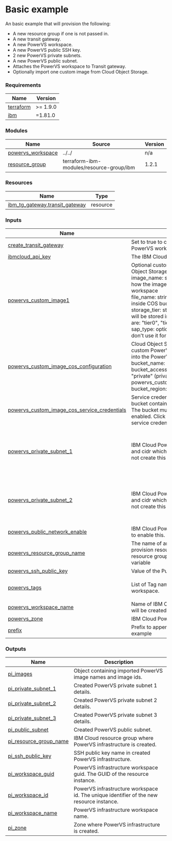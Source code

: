 # Basic example

An basic example that will provision the following:
- A new resource group if one is not passed in.
- A new transit gateway.
- A new PowerVS workspace.
- A new PowerVS public SSH key.
- 2 new PowerVS private subnets.
- A new PowerVS public subnet.
- Attaches the PowerVS workspace to Transit gateway.
- Optionally import one custom image from Cloud Object Storage.

<!-- BEGINNING OF PRE-COMMIT-TERRAFORM DOCS HOOK -->
### Requirements

| Name | Version |
|------|---------|
| <a name="requirement_terraform"></a> [terraform](#requirement\_terraform) | >= 1.9.0 |
| <a name="requirement_ibm"></a> [ibm](#requirement\_ibm) | =1.81.0 |

### Modules

| Name | Source | Version |
|------|--------|---------|
| <a name="module_powervs_workspace"></a> [powervs\_workspace](#module\_powervs\_workspace) | ../../ | n/a |
| <a name="module_resource_group"></a> [resource\_group](#module\_resource\_group) | terraform-ibm-modules/resource-group/ibm | 1.2.1 |

### Resources

| Name | Type |
|------|------|
| [ibm_tg_gateway.transit_gateway](https://registry.terraform.io/providers/IBM-Cloud/ibm/1.81.0/docs/resources/tg_gateway) | resource |

### Inputs

| Name | Description | Type | Default | Required |
|------|-------------|------|---------|:--------:|
| <a name="input_create_transit_gateway"></a> [create\_transit\_gateway](#input\_create\_transit\_gateway) | Set to true to create a Transit Gateway for the PowerVS workspace and attach it. | `bool` | `true` | no |
| <a name="input_ibmcloud_api_key"></a> [ibmcloud\_api\_key](#input\_ibmcloud\_api\_key) | The IBM Cloud API Key | `string` | n/a | yes |
| <a name="input_powervs_custom_image1"></a> [powervs\_custom\_image1](#input\_powervs\_custom\_image1) | Optional custom image to import from Cloud Object Storage into PowerVS workspace.<br/>      image\_name: string, must be unique image name how the image will be named inside PowerVS workspace<br/>      file\_name: string, full file name of the image inside COS bucket<br/>      storage\_tier: string, storage tier which the image will be stored in after import. Supported values are: "tier0", "tier1", "tier3", "tier5k".<br/>      sap\_type: optional string, "Hana", "Netweaver", don't use it for non-SAP image. | <pre>object({<br/>    image_name   = string<br/>    file_name    = string<br/>    storage_tier = string<br/>    sap_type     = optional(string)<br/>  })</pre> | `null` | no |
| <a name="input_powervs_custom_image_cos_configuration"></a> [powervs\_custom\_image\_cos\_configuration](#input\_powervs\_custom\_image\_cos\_configuration) | Cloud Object Storage bucket containing the custom PowerVS images. Images will be imported into the PowerVS Workspace.<br/>      bucket\_name: string, name of the COS bucket<br/>      bucket\_access: string, possible values: "public", "private" (private requires powervs\_custom\_image\_cos\_service\_credentials)<br/>      bucket\_region: string, COS bucket region | <pre>object({<br/>    bucket_name   = string<br/>    bucket_access = string<br/>    bucket_region = string<br/>  })</pre> | `null` | no |
| <a name="input_powervs_custom_image_cos_service_credentials"></a> [powervs\_custom\_image\_cos\_service\_credentials](#input\_powervs\_custom\_image\_cos\_service\_credentials) | Service credentials for the Cloud Object Storage bucket containing the custom PowerVS images. The bucket must have HMAC credentials enabled. Click [here](https://cloud.ibm.com/docs/cloud-object-storage?topic=cloud-object-storage-service-credentials) for a json example of a service credential. | `string` | `null` | no |
| <a name="input_powervs_private_subnet_1"></a> [powervs\_private\_subnet\_1](#input\_powervs\_private\_subnet\_1) | IBM Cloud PowerVS first private subnet name and cidr which will be created. Set value to null to not create this subnet. | <pre>object({<br/>    name          = string<br/>    cidr          = string<br/>    advertise     = optional(string)<br/>    arp_broadcast = optional(string)<br/>  })</pre> | <pre>{<br/>  "advertise": "enable",<br/>  "arp_broadcast": "disable",<br/>  "cidr": "10.51.0.0/24",<br/>  "name": "sub_1"<br/>}</pre> | no |
| <a name="input_powervs_private_subnet_2"></a> [powervs\_private\_subnet\_2](#input\_powervs\_private\_subnet\_2) | IBM Cloud PowerVS second private subnet name and cidr which will be created. Set value to null to not create this subnet. | <pre>object({<br/>    name          = string<br/>    cidr          = string<br/>    advertise     = optional(string)<br/>    arp_broadcast = optional(string)<br/>  })</pre> | <pre>{<br/>  "advertise": "enable",<br/>  "arp_broadcast": "disable",<br/>  "cidr": "10.53.0.0/24",<br/>  "name": "sub_2"<br/>}</pre> | no |
| <a name="input_powervs_public_network_enable"></a> [powervs\_public\_network\_enable](#input\_powervs\_public\_network\_enable) | IBM Cloud PowerVS Public Network. Set to true to enable this. | `bool` | `false` | no |
| <a name="input_powervs_resource_group_name"></a> [powervs\_resource\_group\_name](#input\_powervs\_resource\_group\_name) | The name of an existing resource group to provision resources in to. If not set a new resource group will be created using the prefix variable | `string` | `null` | no |
| <a name="input_powervs_ssh_public_key"></a> [powervs\_ssh\_public\_key](#input\_powervs\_ssh\_public\_key) | Value of the Public SSH key to create. | `string` | n/a | yes |
| <a name="input_powervs_tags"></a> [powervs\_tags](#input\_powervs\_tags) | List of Tag names for IBM Cloud PowerVS workspace. | `list(string)` | <pre>[<br/>  "pi-basic"<br/>]</pre> | no |
| <a name="input_powervs_workspace_name"></a> [powervs\_workspace\_name](#input\_powervs\_workspace\_name) | Name of IBM Cloud PowerVS workspace which will be created. | `string` | `"powervs-workspace"` | no |
| <a name="input_powervs_zone"></a> [powervs\_zone](#input\_powervs\_zone) | IBM Cloud PowerVS zone. | `string` | n/a | yes |
| <a name="input_prefix"></a> [prefix](#input\_prefix) | Prefix to append to all resources created by this example | `string` | n/a | yes |

### Outputs

| Name | Description |
|------|-------------|
| <a name="output_pi_images"></a> [pi\_images](#output\_pi\_images) | Object containing imported PowerVS image names and image ids. |
| <a name="output_pi_private_subnet_1"></a> [pi\_private\_subnet\_1](#output\_pi\_private\_subnet\_1) | Created PowerVS private subnet 1 details. |
| <a name="output_pi_private_subnet_2"></a> [pi\_private\_subnet\_2](#output\_pi\_private\_subnet\_2) | Created PowerVS private subnet 2 details. |
| <a name="output_pi_private_subnet_3"></a> [pi\_private\_subnet\_3](#output\_pi\_private\_subnet\_3) | Created PowerVS private subnet 3 details. |
| <a name="output_pi_public_subnet"></a> [pi\_public\_subnet](#output\_pi\_public\_subnet) | Created PowerVS public subnet. |
| <a name="output_pi_resource_group_name"></a> [pi\_resource\_group\_name](#output\_pi\_resource\_group\_name) | IBM Cloud resource group where PowerVS infrastructure is created. |
| <a name="output_pi_ssh_public_key"></a> [pi\_ssh\_public\_key](#output\_pi\_ssh\_public\_key) | SSH public key name in created PowerVS infrastructure. |
| <a name="output_pi_workspace_guid"></a> [pi\_workspace\_guid](#output\_pi\_workspace\_guid) | PowerVS infrastructure workspace guid. The GUID of the resource instance. |
| <a name="output_pi_workspace_id"></a> [pi\_workspace\_id](#output\_pi\_workspace\_id) | PowerVS infrastructure workspace id. The unique identifier of the new resource instance. |
| <a name="output_pi_workspace_name"></a> [pi\_workspace\_name](#output\_pi\_workspace\_name) | PowerVS infrastructure workspace name. |
| <a name="output_pi_zone"></a> [pi\_zone](#output\_pi\_zone) | Zone where PowerVS infrastructure is created. |
<!-- END OF PRE-COMMIT-TERRAFORM DOCS HOOK -->
